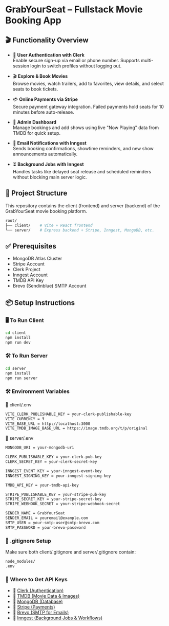 # GrabYourSeat – Fullstack Movie Booking App

## 🎬 Functionality Overview

- 👥 **User Authentication with Clerk**  
  Enable secure sign-up via email or phone number. Supports multi-session login to switch profiles without logging out.

- 🎬 **Explore & Book Movies**  
  Browse movies, watch trailers, add to favorites, view details, and select seats to book tickets.

- 💳 **Online Payments via Stripe**  
  Secure payment gateway integration. Failed payments hold seats for 10 minutes before auto-release.

- 📅 **Admin Dashboard**  
  Manage bookings and add shows using live "Now Playing" data from TMDB for quick setup.

- 📧 **Email Notifications with Inngest**  
  Sends booking confirmations, showtime reminders, and new show announcements automatically.

- ⏳ **Background Jobs with Inngest**  
  Handles tasks like delayed seat release and scheduled reminders without blocking main server logic.



## 🧱 Project Structure

This repository contains the client (frontend) and server (backend) of the GrabYourSeat movie booking platform.
```bash
root/
├── client/    # Vite + React frontend
└── server/    # Express backend + Stripe, Inngest, MongoDB, etc.
```
## ✅ Prerequisites

- MongoDB Atlas Cluster
- Stripe Account
- Clerk Project
- Inngest Account
- TMDB API Key
- Brevo (Sendinblue) SMTP Account

## 📦 Setup Instructions

### 🖥️ To Run Client

```bash
cd client
npm install
npm run dev
```
### 🛠️ To Run Server
```bash
cd server
npm install
npm run server
```
### 🛠️ Environment Variables
📁 client/.env
```bash
VITE_CLERK_PUBLISHABLE_KEY = your-clerk-publishable-key
VITE_CURRENCY = ₹
VITE_BASE_URL = http://localhost:3000
VITE_TMDB_IMAGE_BASE_URL = https://image.tmdb.org/t/p/original
```
📁 server/.env
```bash
MONGODB_URI = your-mongodb-uri

CLERK_PUBLISHABLE_KEY = your-clerk-pub-key
CLERK_SECRET_KEY = your-clerk-secret-key

INNGEST_EVENT_KEY = your-inngest-event-key
INNGEST_SIGNING_KEY = your-inngest-signing-key

TMDB_API_KEY = your-tmdb-api-key

STRIPE_PUBLISHABLE_KEY = your-stripe-pub-key
STRIPE_SECRET_KEY = your-stripe-secret-key
STRIPE_WEBHOOK_SECRET = your-stripe-webhook-secret

SENDER_NAME = GrabYourSeat
SENDER_EMAIL = youremail@example.com
SMTP_USER = your-smtp-user@smtp-brevo.com
SMTP_PASSWORD = your-brevo-password
```

### 📂 .gitignore Setup
Make sure both client/.gitignore and server/.gitignore contain:
```bash
node_modules/
.env
```

### 🔐 Where to Get API Keys

- 🔗 [Clerk (Authentication)](https://dashboard.clerk.com)
- 🔗 [TMDB (Movie Data & Images)](https://themoviedb.org/settings/api)
- 🔗 [MongoDB (Database)](https://mongodb.com/cloud/atlas)
- 🔗 [Stripe (Payments)](https://dashboard.stripe.com)
- 🔗 [Brevo (SMTP for Emails)](https://app.brevo.com)
- 🔗 [Inngest (Background Jobs & Workflows)](https://app.inngest.com)
